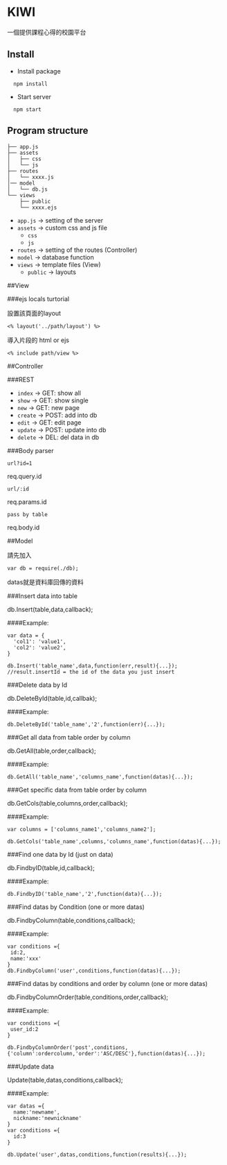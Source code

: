 # KIWI

一個提供課程心得的校園平台

## Install

- Install package
```
  npm install
```

- Start server
```
  npm start
```

## Program structure

```
├── app.js
├── assets
│   ├── css
│   └── js
├── routes   
│   └── xxxx.js  
│── model
│   └── db.js  
└── views
    ├── public
    └── xxxx.ejs
```

- `app.js` -> setting of the server
- `assets` -> custom css and js file
  - `css`
  - `js`
- `routes` -> setting of the routes (Controller)
- `model` -> database function
- `views` -> template files (View)
  - `public` -> layouts

##View

###ejs locals turtorial

設置該頁面的layout

`<% layout('../path/layout') %>`

導入片段的 html or ejs

`<% include path/view %>`

##Controller

###REST

- `index` -> GET: show all
- `show` -> GET: show single
- `new` -> GET: new page
- `create` -> POST: add into db
- `edit` -> GET: edit page
- `update` -> POST: update into db
- `delete` -> DEL: del data in db

###Body parser

`url?id=1`

req.query.id

`url/:id`

req.params.id

`pass by table`

req.body.id

##Model

請先加入

`var db = require(./db);`

datas就是資料庫回傳的資料

###Insert data into table

db.Insert(table,data,callback);

####Example:

```
var data = {
  'col1': 'value1',
  'col2': 'value2',
}

db.Insert('table_name',data,function(err,result){...});
//result.insertId = the id of the data you just insert
```

###Delete data by Id

db.DeleteById(table,id,callbak);

####Example:

`db.DeleteById('table_name','2',function(err){...});`

###Get all data from table order by column

db.GetAll(table,order,callback);

####Example:

`db.GetAll('table_name','columns_name',function(datas){...});`

###Get specific data from table order by column

db.GetCols(table,columns,order,callback);

####Example:

```
var columns = ['columns_name1','columns_name2'];

db.GetCols('table_name',columns,'columns_name',function(datas){...});
```

###Find one data by Id (just on data)

db.FindbyID(table,id,callback);

####Example:

`db.FindbyID('table_name','2',function(data){...});`

###Find datas by Condition (one or more datas)

db.FindbyColumn(table,conditions,callback);

####Example:

```
var conditions ={
 id:2,
 name:'xxx'
}
db.FindbyColumn('user',conditions,function(datas){...});
```

###Find datas by conditions and order by column (one or more datas)

db.FindbyColumnOrder(table,conditions,order,callback);

####Example:

```
var conditions ={
 user_id:2
}

db.FindbyColumnOrder('post',conditions,{'column':ordercolumn,'order':'ASC/DESC'},function(datas){...});
```

###Update data

Update(table,datas,conditions,callback);

####Example:

```
var datas ={
  name:'newname',
  nickname:'newnickname'
}
var conditions ={
  id:3
}

db.Update('user',datas,conditions,function(results){...});
```
